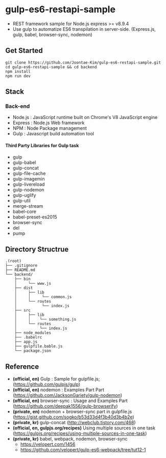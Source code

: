 # gulp-es6-restapi-sample
- REST framework sample for Node.js express >= v8.9.4
- Use gulp to automatize ES6 transpilation in server-side. (Express.js, gulp, babel, browser-sync, nodemon)
## Get Started

```
git clone https://github.com/Joontae-Kim/gulp-es6-restapi-sample.git
cd gulp-es6-restapi-sample && cd backend
npm install
npm run dev
```

## Stack
### Back-end
 - Node.js : JavaScript runtime built on Chrome's V8 JavaScript engine
 - Express : Node.js Web framework
 - NPM : Node Package management
 - Gulp : Javascript build automation tool

#### Third Party Libraries for Gulp task
- gulp
- gulp-babel
- gulp-concat
- gulp-file-cache
- gulp-imagemin
- gulp-livereload
- gulp-nodemon
- gulp-uglify
- gulp-util
- merge-stream
- babel-core
- babel-preset-es2015
- browser-sync
- del
- pump

## Directory Structrue
```
.(root)
├── .gitignore
├── README.md
└── backend/
    ├── bin
    │     └── www.js
    ├── dist
    │     ├── lib
    │     │     └── common.js
    │     └── routes
    │           └── index.js
    ├── src
    │     ├── lib
    │     │    └── something.js
    │     └── routes
    │          └── index.js
    ├── node_modules
    ├── .babelrc
    ├── app.js
    ├── gulpfile.bable.js
    └── package.json
```

## Reference
- **(official, en)** Gulp : Sample for gulpfile.js; (https://github.com/gulpjs/gulp)
- **(official, en)** nodemon : Examples Part Part (https://github.com/JacksonGariety/gulp-nodemon)
- **(official, en)** browser-sync : Usage and Examples Part (https://github.com/deepak1556/gulp-browserify)
- **(private, en)** nodemon + browser-sync part in gulpfile.js (https://gist.github.com/sogko/b53d33d4f3b40d3b4b2e)
- **(private, kr)** gulp-concat (http://webclub.tistory.com/468)
- **(official, en, gulpjs.org/recipes)** Using multiple sources in one task
(https://gulpjs.org/recipes/using-multiple-sources-in-one-task)
- **(private, kr)** babel, webpack, nodemon, browser-sync   
  - https://velopert.com/1456
  - https://github.com/velopert/gulp-es6-webpack/tree/tut12-1
